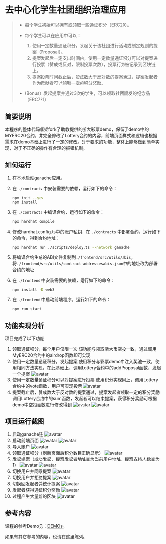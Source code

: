 # 去中心化学生社团组织治理应用
 
> - 每个学生初始可以拥有或领取一些通证积分（ERC20）。 
> - 每个学生可以在应用中可以： 
>    1. 使用一定数量通证积分，发起关于该社团进行活动或制定规则的提案（Proposal）。 
>    2. 提案发起后一定支出时间内，使用一定数量通证积分可以对提案进行投票（赞成或反对，限制投票次数），投票行为被记录到区块链上。 
>    3. 提案投票时间截止后，赞成数大于反对数的提案通过，提案发起者作为贡献者可以领取一定的积分奖励。 
> 
> - (Bonus）发起提案并通过3次的学生，可以领取社团颁发的纪念品（ERC721）

## 简要说明
本程序的整体代码框架fork了助教提供的浙大彩票demo，保留了demo中的MYERC20合约，并完全修改了Lottery合约的内容，前端页面样式和逻辑也根据需求在demo基础上进行了一定的修改。对于要求的功能，整体上能够做到简单实现，对于不正确的操作有合理的报错机制。


## 如何运行

1. 在本地启动ganache应用。

2. 在 `./contracts` 中安装需要的依赖，运行如下的命令：
    ```bash
    npm init --yes
    npm install
    ```
3. 在 `./contracts` 中编译合约，运行如下的命令：
    ```bash
    npx hardhat compile
    ```
4. 修改hardhat.config.ts中的账户私钥，在 `./contracts` 中部署合约，运行如下的命令，得到合约地址：
    ```bash
    npx hardhat run ./scripts/deploy.ts --network ganache
    ```
5. 将编译合约生成的ABI文件复制到`./frontend/src/utils/abis`，将`./frontend/src/utils/contract-addressesabis.json`中的地址改为部署合约的地址
6. 在 `./frontend` 中安装需要的依赖，运行如下的命令：
    ```bash
    npm install -D web3
    ```
7. 在 `./frontend` 中启动前端程序，运行如下的命令：
    ```bash
    npm run start
    ```

## 功能实现分析
项目完成了以下功能
1. 领取通证积分，每个用户仅限一次
该功能与领取浙大币空投一致，通过调用MyERC20合约中的airdrop函数即可实现
2. 使用一定数量通证积分，发起提案
使用积分与彩票demo中注入奖池一致，使用相同方法实现，在此基础上，调用Lottery合约中的addProposal函数，发起一个提案
![avatar](/picture/1.png)
3. 使用一定数量通证积分可以对提案进行投票
使用积分实现同上，调用Lottery合约中的vote函数，用户可实现投票
![avatar](/picture/2.png)
4. 提案截止后，赞成数大于反对数的提案通过，提案发起者领取一定的积分奖励
调用Lottery合约中的sum函数，发起者可以结束提案，获得积分奖励可根据demo中空投函数进行修改得到
![avatar](/picture/3.png)
![avatar](/picture/4.png)

## 项目运行截图
1. 启动ganache链
![avatar](/picture/5.png)
2. 启动前端页面
![avatar](/picture/16.png)
![avatar](/picture/6.png)
3. 导入账户
![avatar](/picture/7.png)
4. 领取通证积分（刷新页面后积分数目正确显示）
![avatar](/picture/8.png)
5. 发起提案（成功发起，提案发起者地址变为当前用户地址，提案支持人数变为1）
![avatar](/picture/9.png)
![avatar](/picture/10.png)
6. 切换用户并同意提案
![avatar](/picture/11.png)
7. 切换用户并拒绝提案
![avatar](/picture/12.png)
8. 切换回发起者并统计提案
![avatar](/picture/13.png)
9. 发起者获得通证积分奖励
![avatar](/picture/14.png)
10. 过程产生大量新的区块
![avatar](/picture/15.png)


## 参考内容

课程的参考Demo见：[DEMOs](https://github.com/LBruyne/blockchain-course-demos)。

如果有其它参考的内容，也请在这里陈列。
